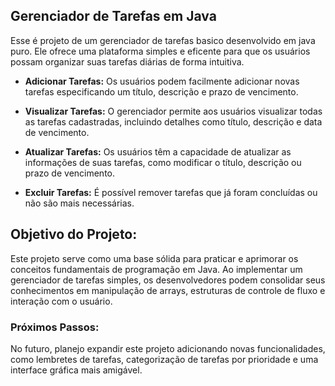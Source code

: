 ## Gerenciador de Tarefas em Java
Esse é projeto de um gerenciador de tarefas basico desenvolvido em java puro. Ele ofrece uma plataforma simples e eficente para que os usuários 
possam organizar suas tarefas diárias de forma intuitiva.

- **Adicionar Tarefas:** Os usuários podem facilmente adicionar novas tarefas especificando um título, descrição e prazo de vencimento.
  
- **Visualizar Tarefas:** O gerenciador permite aos usuários visualizar todas as tarefas cadastradas, incluindo detalhes como título, descrição e data de vencimento.

- **Atualizar Tarefas:** Os usuários têm a capacidade de atualizar as informações de suas tarefas, como modificar o título, descrição ou prazo de vencimento.

- **Excluir Tarefas:** É possível remover tarefas que já foram concluídas ou não são mais necessárias.
## Objetivo do Projeto:
Este projeto serve como uma base sólida para praticar e aprimorar os conceitos fundamentais de programação em Java. Ao implementar um gerenciador de tarefas simples, os desenvolvedores podem consolidar seus conhecimentos em manipulação de arrays, estruturas de controle de fluxo e interação com o usuário.
### Próximos Passos:

No futuro, planejo expandir este projeto adicionando novas funcionalidades, como lembretes de tarefas, categorização de tarefas por prioridade e uma interface gráfica mais amigável.

